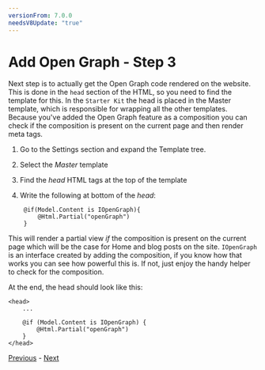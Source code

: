 ```yaml
---
versionFrom: 7.0.0
needsV8Update: "true"
---
```


# Add Open Graph - Step 3
Next step is to actually get the Open Graph code rendered on the website. This is done in the `head` section of the HTML, so you need to find the template for this. In the `Starter Kit` the head is placed in the Master template, which is responsible for wrapping all the other templates. Because you've added the Open Graph feature as a composition you can check if the composition is present on the current page and then render meta tags.

1. Go to the Settings section and expand the Template tree.
2. Select the *Master* template
3. Find the *head* HTML tags at the top of the template
4. Write the following at bottom of the *head*:

        @if(Model.Content is IOpenGraph){
            @Html.Partial("openGraph")
        }

This will render a partial view *if* the composition is present on the current page which will be the case for Home and blog posts on the site. `IOpenGraph` is an interface created by adding the composition, if you know how that works you can see how powerful this is. If not, just enjoy the handy helper to check for the composition.

At the end, the head should look like this:

    <head>
        ...
        
        @if (Model.Content is IOpenGraph) {
            @Html.Partial("openGraph")
        }
    </head>

[Previous](step-2.md) - [Next](step-4.md)
